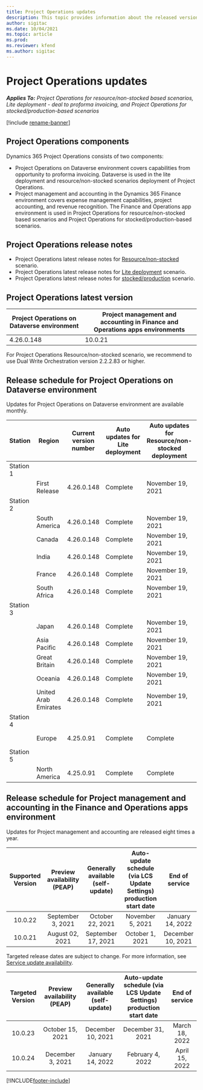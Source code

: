 ```yaml
---
title: Project Operations updates
description: This topic provides information about the released versions of Dynamics 365 Project Operations.
author: sigitac
ms.date: 10/04/2021
ms.topic: article
ms.prod:
ms.reviewer: kfend 
ms.author: sigitac
---
```


# Project Operations updates

_**Applies To:** Project Operations for resource/non-stocked based scenarios, Lite deployment - deal to proforma invoicing, and Project Operations for stocked/production-based scenarios_

[!include [rename-banner](~/includes/cc-data-platform-banner.md)]

## Project Operations components

Dynamics 365 Project Operations consists of two components:

- Project Operations on Dataverse environment covers capabilities from opportunity to proforma invoicing. Dataverse is used in the lite deployment and resource/non-stocked scenarios deployment of Project Operations.
- Project management and accounting in the Dynamics 365 Finance environment covers expense management capabilities, project accounting, and revenue recognition. The Finance and Operations app environment is used in Project Operations for resource/non-stocked based scenarios and Project Operations for stocked/production-based scenarios.

## Project Operations release notes
- Project Operations latest release notes for [Resource/non-stocked](whats-new-oct-2021-resource-based.md) scenario.
- Project Operations latest release notes for [Lite deployment](../pro/whats-new/whats-new-oct-2021-lite.md) scenario.
- Project Operations latest release notes for [stocked/production](../prod-pma/whats-new/whats-new-jul-2021-stocked.md) scenario.

## Project Operations latest version

| Project Operations on Dataverse environment | Project management and accounting in Finance and Operations apps environments | 
| --- | --- |
| 4.26.0.148 | 10.0.21 |

For Project Operations Resource/non-stocked scenario, we recommend to use Dual Write Orchestration version 2.2.2.83 or higher.

## Release schedule for Project Operations on Dataverse environment

Updates for Project Operations on Dataverse environment are available monthly. 

| Station | Region | Current version number | Auto updates for Lite deployment | Auto updates for Resource/non-stocked deployment | Next version number | Next version generally available |
|-----------|-----------------------|-----------------|--------------------|---------------------|---------------------|---------------------|
| Station 1 |   &nbsp;              |    &nbsp;       | &nbsp;             |      &nbsp;         |      &nbsp;         |      &nbsp;         |
|   &nbsp;  | First Release         |  4.26.0.148     | Complete           | November 19, 2021   | TBD                 | December 03, 2021   |
| Station 2 |   &nbsp;              |    &nbsp;       | &nbsp;             |      &nbsp;         |      &nbsp;         |      &nbsp;         |
|   &nbsp;  | South America         |  4.26.0.148     | Complete           | November 19, 2021   | TBD                 | December 03, 2021   |
|   &nbsp;  | Canada                |  4.26.0.148     | Complete           | November 19, 2021   | TBD                 | December 03, 2021   |
|   &nbsp;  | India                 |  4.26.0.148     | Complete           | November 19, 2021   | TBD                 | December 03, 2021   |
|   &nbsp;  | France                |  4.26.0.148     | Complete           | November 19, 2021   | TBD                 | December 03, 2021   |
|   &nbsp;  | South Africa          |  4.26.0.148     | Complete           | November 19, 2021   | TBD                 | December 03, 2021   |
| Station 3 |      &nbsp;           |     &nbsp;      |     &nbsp;         |      &nbsp;         |      &nbsp;         |      &nbsp;         |
|   &nbsp;  | Japan                 |  4.26.0.148     | Complete           | November 19, 2021   | TBD                 | December 10, 2021   |
|   &nbsp;  | Asia Pacific          |  4.26.0.148     | Complete           | November 19, 2021   | TBD                 | December 10, 2021   |
|   &nbsp;  | Great Britain         |  4.26.0.148     | Complete           | November 19, 2021   | TBD                 | December 10, 2021   |
|   &nbsp;  | Oceania               |  4.26.0.148     | Complete           | November 19, 2021   | TBD                 | December 10, 2021   |
|   &nbsp;  | United Arab Emirates  |  4.26.0.148     | Complete           | November 19, 2021   | TBD                 | December 10, 2021   |
| Station 4 |     &nbsp;            |     &nbsp;      |     &nbsp;         |      &nbsp;         |      &nbsp;         |      &nbsp;         |
|   &nbsp;  | Europe                |  4.25.0.91      | Complete           | Complete            | 4.26.0.148          | November 12, 2021   |
| Station 5 |     &nbsp;            |     &nbsp;      |     &nbsp;         |      &nbsp;         |      &nbsp;         |      &nbsp;         |
|   &nbsp;  | North America         |  4.25.0.91      | Complete           | Complete            | 4.26.0.148          | November 19, 2021   |


## Release schedule for Project management and accounting in the Finance and Operations apps environment

Updates for Project management and accounting are released eight times a year.

|Supported Version| Preview availability (PEAP) | Generally available (self-update) | Auto-update schedule (via LCS Update Settings) production start date |   End of service   |
|:---------------:|:---------------------------:|:---------------------------------:|:--------------------------------------------------------------------:|:------------------:|
|     10.0.22     |      September 3, 2021      |        October 22, 2021           |                          November 5, 2021                            | January 14, 2022   |
|    10.0.21      |         August 02, 2021     |           September 17, 2021      |                             October 1, 2021                          |  December 10, 2021 |


Targeted release dates are subject to change. For more information, see [Service update availability](/dynamics365/fin-ops-core/fin-ops/get-started/public-preview-releases?toc=%2fdynamics365%2ffinance%2ftoc.json).

|Targeted Version | Preview availability (PEAP) | Generally available (self-update) | Auto-update schedule (via LCS Update Settings) production start date |   End of service   |
|:---------------:|:---------------------------:|:---------------------------------:|:--------------------------------------------------------------------:|:------------------:|
|     10.0.23     |      October 15, 2021       |        December 10, 2021          |                          December 31, 2021                           | March 18, 2022     |
|     10.0.24     |      December 3, 2021       |        January 14, 2022           |                          February 4, 2022                            | April 15, 2022     |

[!INCLUDE[footer-include](../includes/footer-banner.md)]
